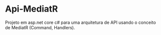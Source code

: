 # Api-MediatR
Projeto em asp.net core c# para uma arquitetura de API usando o conceito de MediatR (Command, Handlers).
